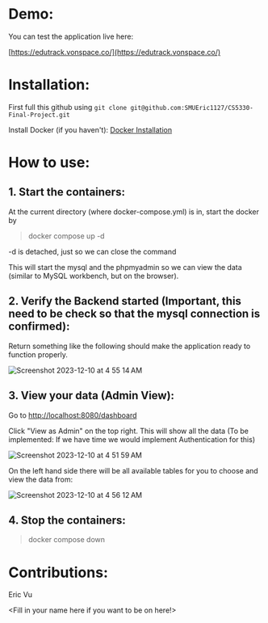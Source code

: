 # Demo:

You can test the application live here:

[https://edutrack.vonspace.co/](https://edutrack.vonspace.co/)

# Installation:

First full this github using `git clone git@github.com:SMUEric1127/CS5330-Final-Project.git`

Install Docker (if you haven't): [Docker Installation](https://docs.docker.com/engine/install/)

# How to use:

## 1. Start the containers:

At the current directory (where docker-compose.yml) is in, start the docker by

> docker compose up -d

-d is detached, just so we can close the command

This will start the mysql and the phpmyadmin so we can view the data (similar to MySQL workbench, but on the browser).

## 2. Verify the Backend started (Important, this need to be check so that the mysql connection is confirmed):

Return something like the following should make the application ready to function properly.

![Screenshot 2023-12-10 at 4 55 14 AM](https://github.com/SMUEric1127/CS5330-Final-Project/assets/85500156/804219ef-be4e-430c-852f-fe0781e6ecdb)

## 3. View your data (Admin View):

Go to [http://localhost:8080/dashboard](http://localhost:8080/dashboard)

Click "View as Admin" on the top right. This will show all the data (To be implemented: If we have time we would implement Authentication for this)

![Screenshot 2023-12-10 at 4 51 59 AM](https://github.com/SMUEric1127/CS5330-Final-Project/assets/85500156/1a9e7d23-7c26-4a99-b616-7fc3ef832e0b)

On the left hand side there will be all available tables for you to choose and view the data from:

![Screenshot 2023-12-10 at 4 56 12 AM](https://github.com/SMUEric1127/CS5330-Final-Project/assets/85500156/3f857c4c-1b4e-4dcb-8ece-21735c350656)

## 4. Stop the containers:

> docker compose down

# Contributions:

Eric Vu

<Fill in your name here if you want to be on here!>
